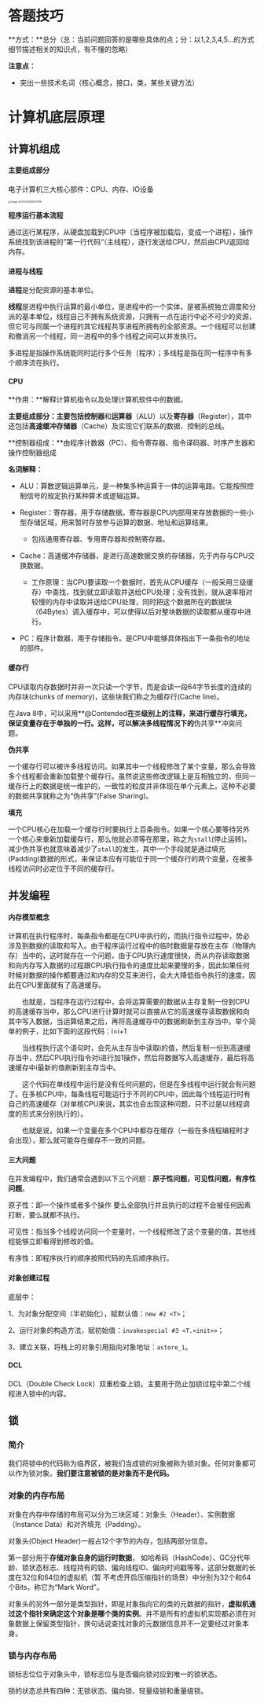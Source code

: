 # 答题技巧

**方式：**总分（总：当前问题回答的是哪些具体的点；分：以1,2,3,4,5...的方式细节描述相关的知识点，有不懂的忽略）

**注意点：**

* 突出一些技术名词（核心概念，接口，类，某些关键方法） 





# 计算机底层原理

## 计算机组成

#### 主要组成部分

电子计算机三大核心部件：CPU、内存、IO设备

<img src="C:\Users\TRT\AppData\Roaming\Typora\typora-user-images\image-20220206184937788.png" alt="image-20220206184937788" style="zoom:33%;" />

**程序运行基本流程**

通过运行某程序，从硬盘加载到CPU中（当程序被加载后，变成一个进程），操作系统找到该进程的”第一行代码“（主线程），逐行发送给CPU，然后由CPU返回给内存。



#### 进程与线程

**进程**是分配资源的基本单位。

**线程**是进程中执行运算的最小单位，是进程中的一个实体，是被系统独立调度和分派的基本单位，线程自己不拥有系统资源，只拥有一点在运行中必不可少的资源，但它可与同属一个进程的其它线程共享进程所拥有的全部资源。一个线程可以创建和撤消另一个线程，同一进程中的多个线程之间可以并发执行。

多进程是指操作系统能同时运行多个任务（程序）；多线程是指在同一程序中有多个顺序流在执行。



#### CPU

**作用：**解释计算机指令以及处理计算机软件中的数据。

**主要组成部分：**主要包括**控制器**和**运算器**（ALU）以及**寄存器**（Register），其中还包括**高速缓冲存储器**（Cache）及实现它们联系的数据、控制的总线。

**控制器组成：**由程序计数器（PC）、指令寄存器、指令译码器、时序产生器和操作控制器组成

**名词解释：**

* ALU：算数逻辑运算单元，是一种集多种运算于一体的运算电路。它能按照控制信号的规定执行某种算术或逻辑运算。

* Register：寄存器，用于存储数据。寄存器是CPU内部用来存放数据的一些小型存储区域，用来暂时存放参与运算的数据、地址和运算结果。
  * 包括通用寄存器、专用寄存器和控制寄存器。

* Cache：高速缓冲存储器，是进行高速数据交换的存储器，先于内存与CPU交换数据。
  * 工作原理：当CPU要读取一个数据时，首先从CPU缓存（一般采用三级缓存）中查找，找到就立即读取并送给CPU处理；没有找到，就从速率相对较慢的内存中读取并送给CPU处理，同时把这个数据所在的数据块（64Bytes）调入缓存中，可以使得以后对整块数据的读取都从缓存中进行。
* PC：程序计数器，用于存储指令。是CPU中能够具体指出下一条指令的地址的部件。



#### 缓存行

CPU读取内存数据时并非一次只读一个字节，而是会读一段64字节长度的连续的内存块(chunks of memory)，这些块我们称之为缓存行(Cache line)。

在Java 8中，可以采用**@Contended**在**类**级别上的注释，来进行缓存行填充，保证变量存在于单独的一行。这样，可以解决多线程情况下的**伪共享**冲突问题。

**伪共享**

一个缓存行可以被许多线程访问。如果其中一个线程修改了某个变量，那么会导致多个线程都会重新加载整个缓存行。虽然说这些修改逻辑上是互相独立的，但同一缓存行上的数据是统一维护的，一致性的粒度并非体现在单个元素上。这种不必要的数据共享就称之为“伪共享”(False Sharing)。

**填充**

一个CPU核心在加载一个缓存行时要执行上百条指令。如果一个核心要等待另外一个核心来重新加载缓存行，那么他就必须等在那里，称之为`stall`(停止运转)。减少伪共享也就意味着减少了`stall`的发生，其中一个手段就是通过填充(Padding)数据的形式，来保证本应有可能位于同一个缓存行的两个变量，在被多线程访问时必定位于不同的缓存行。



## 并发编程

#### 内存模型概念

计算机在执行程序时，每条指令都是在CPU中执行的，而执行指令过程中，势必涉及到数据的读取和写入。由于程序运行过程中的临时数据是存放在主存（物理内存）当中的，这时就存在一个问题，由于CPU执行速度很快，而从内存读取数据和向内存写入数据的过程跟CPU执行指令的速度比起来要慢的多，因此如果任何时候对数据的操作都要通过和内存的交互来进行，会大大降低指令执行的速度。因此在CPU里面就有了高速缓存。

　　也就是，当程序在运行过程中，会将运算需要的数据从主存复制一份到CPU的高速缓存当中，那么CPU进行计算时就可以直接从它的高速缓存读取数据和向其中写入数据，当运算结束之后，再将高速缓存中的数据刷新到主存当中。举个简单的例子，比如下面的这段代码：i=i+1

 　　当线程执行这个语句时，会先从主存当中读取i的值，然后复制一份到高速缓存当中，然后CPU执行指令对i进行加1操作，然后将数据写入高速缓存，最后将高速缓存中i最新的值刷新到主存当中。

　　这个代码在单线程中运行是没有任何问题的，但是在多线程中运行就会有问题了。在多核CPU中，每条线程可能运行于不同的CPU中，因此每个线程运行时有自己的高速缓存（对单核CPU来说，其实也会出现这种问题，只不过是以线程调度的形式来分别执行的）。

　　也就是说，如果一个变量在多个CPU中都存在缓存（一般在多线程编程时才会出现），那么就可能存在缓存不一致的问题。



#### 三大问题

在并发编程中，我们通常会遇到以下三个问题：**原子性问题，可见性问题，有序性问题**。

原子性：即一个操作或者多个操作 要么全部执行并且执行的过程不会被任何因素打断，要么就都不执行。

可见性：指当多个线程访问同一个变量时，一个线程修改了这个变量的值，其他线程能够立即看得到修改的值。

有序性：即程序执行的顺序按照代码的先后顺序执行。



#### 对象创建过程

底层中：

1、为对象分配空间（半初始化），赋默认值：`new #2 <T>`；

2、运行对象的构造方法，赋初始值：`invokespecial #3 <T.<init>>`；

3、建立关联，将栈上的对象引用指向对象地址：`astore_1`。



#### DCL

DCL（Double Check Lock）双重检查上锁。主要用于防止加锁过程中第二个线程进入锁中的内容。



## 锁

### 简介

我们将锁中的代码称为临界区，被我们当成锁的对象被称为锁对象。任何对象都可以作为锁对象。**我们要注意被锁的是对象而不是代码。**



### 对象的内存布局

对象在内存中存储的布局可以分为三块区域：对象头（Header）、实例数据（Instance Data）和对齐填充（Padding）。  

对象头(Object Header)一般占12个字节的内存，包括两部分信息。

第一部分用于**存储对象自身的运行时数据**， 如哈希码（HashCode）、GC分代年龄、锁状态标志、线程持有的锁、偏向线程ID、偏向时间戳等等，这部分数据的长度在32位和64位的虚拟机（暂 不考虑开启压缩指针的场景）中分别为32个和64个Bits，称它为“Mark Word”。

对象头的另外一部分是类型指针，即是对象指向它的类的元数据的指针，**虚拟机通过这个指针来确定这个对象是哪个类的实例**。并不是所有的虚拟机实现都必须在对象数据上保留类型指针，换句话说查找对象的元数据信息并不一定要经过对象本身。



### 锁与内存布局

锁标志位位于对象头中，锁标志位与是否偏向锁对应到唯一的锁状态。

锁的状态总共有四种：无锁状态、偏向锁、轻量级锁和重量级锁。



















